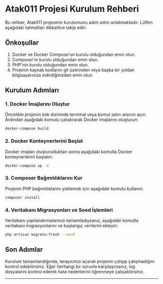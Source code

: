 
# Atak011 Projesi Kurulum Rehberi

Bu rehber, Atak011 projesinin kurulumunu adım adım anlatmaktadır. Lütfen aşağıdaki talimatları dikkatlice takip edin.

## Önkoşullar

1. Docker ve Docker Compose'un kurulu olduğundan emin olun.
2. Composer'ın kurulu olduğundan emin olun.
3. PHP'nin kurulu olduğundan emin olun.
4. Projenin kaynak kodlarını git üzerinden veya başka bir yoldan bilgisayarınıza indirdiğinizden emin olun.

## Kurulum Adımları

### 1. Docker İmajlarını Oluştur

Öncelikle projenin kök dizininde terminal veya komut satırı aracını açın. Ardından aşağıdaki komutu çalıştırarak Docker imajlarını oluşturun:

```bash
docker-compose build
```

### 2. Docker Konteynerlerini Başlat

Docker imajları oluşturulduktan sonra aşağıdaki komutla Docker konteynerlerini başlatın:

```bash
docker-compose up -d
```

### 3. Composer Bağımlılıklarını Kur

Projenin PHP bağımlılıklarını yüklemek için aşağıdaki komutu kullanın:

```bash
composer install
```

### 4. Veritabanı Migrasyonları ve Seed İşlemleri

Veritabanı yapılandırmalarınızı tamamladıysanız, aşağıdaki komutla veritabanı migrasyonlarını ve başlangıç verilerini ekleyin:

```bash
php artisan migrate:fresh --seed
```

## Son Adımlar

Kurulum tamamlandığında, tarayıcınızı açarak projenin çalışıp çalışmadığını kontrol edebilirsiniz. Eğer herhangi bir sorunla karşılaşırsanız, log dosyalarını kontrol ederek hata nedenlerini öğrenmeye çalışabilirsiniz.

---